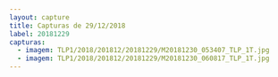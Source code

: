 ```yaml
---
layout: capture
title: Capturas de 29/12/2018
label: 20181229
capturas:
  - imagem: TLP1/2018/201812/20181229/M20181230_053407_TLP_1T.jpg
  - imagem: TLP1/2018/201812/20181229/M20181230_060817_TLP_1T.jpg
---
```

